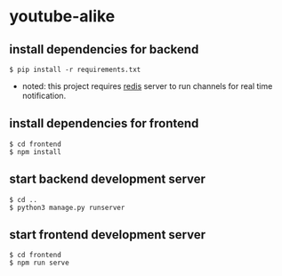 # youtube-alike

## install dependencies for backend
```
$ pip install -r requirements.txt
```
* noted: this project requires [redis](https://redis.io/) server to run channels for real time notification.

## install dependencies for frontend
```
$ cd frontend
$ npm install
```

## start backend development server
```
$ cd ..
$ python3 manage.py runserver
```

## start frontend development server
```
$ cd frontend
$ npm run serve
```
